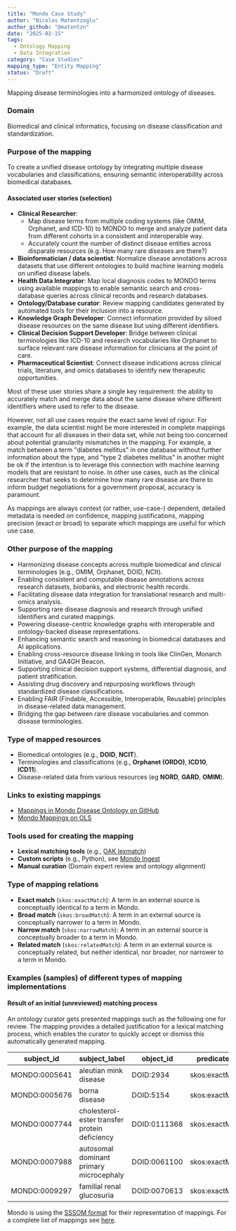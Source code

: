 ```yaml
---
title: "Mondo Case Study"
author: "Nicolas Matentzoglu"
author_github: "@matentzn"
date: "2025-02-15"
tags:
  - Ontology Mapping
  - Data Integration
category: "Case Studies"
mapping_type: "Entity Mapping"
status: "Draft"
---
```


Mapping disease terminologies into a harmonized ontology of diseases.

### Domain

Biomedical and clinical informatics, focusing on disease classification and standardization.

### Purpose of the mapping

To create a unified disease ontology by integrating multiple disease vocabularies and classifications, ensuring semantic interoperability across biomedical databases.

#### Associated user stories (selection)

- **Clinical Researcher**:
    - Map disease terms from multiple coding systems (like OMIM, Orphanet, and ICD-10) to MONDO to merge and analyze patient data from different cohorts in a consistent and interoperable way.
    - Accurately count the number of distinct disease entities across disparate resources (e.g. How many rare diseases are there?)
- **Bioinformatician / data scientist**: Normalize disease annotations across datasets that use different ontologies to build machine learning models on unified disease labels.
- **Health Data Integrator**: Map local diagnosis codes to MONDO terms using available mappings to enable semantic search and cross-database queries across clinical records and research databases.
- **Ontology/Database curator**: Review mapping candidates generated by automated tools for their inclusion into a resource.
- **Knowledge Graph Developer**: Connect information provided by siloed disease resources on the same disease but using different identifiers.
- **Clinical Decision Support Developer**: Bridge between clinical terminologies like ICD-10 and research vocabularies like Orphanet to surface relevant rare disease information for clinicians at the point of care.
- **Pharmaceutical Scientist**: Connect disease indications across clinical trials, literature, and omics databases to identify new therapeutic opportunities.

Most of these user stories share a single key requirement: the ability to accurately match and merge data about the same disease where different identifiers where used to refer to the disease.

However, not all use cases require the exact same level of rigour. For example, the data scientist might be more interested in complete mappings that account for all diseases in their data set, while not being too concerned about potential granularity mismatches in the mapping. For example, a match between a term "diabetes mellitus" in one database without further information about the type, and "type 2 diabetes mellitus" in another might be ok if the intention is to leverage this connection with machine learning models that are resistant to noise. In other use cases, such as the clinical researcher that seeks to determine how many rare disease are there to inform budget negotiations for a government proposal, accuracy is paramount.

As mappings are always context (or rather, use-case-) dependent, detailed metadata is needed on confidence, mapping justifications, mapping precision (exact or broad) to separate which mappings are useful for which use case.

### Other purpose of the mapping

- Harmonizing disease concepts across multiple biomedical and clinical terminologies (e.g., OMIM, Orphanet, DOID, NCIt).
- Enabling consistent and computable disease annotations across research datasets, biobanks, and electronic health records.
- Facilitating disease data integration for translational research and multi-omics analysis.
- Supporting rare disease diagnosis and research through unified identifiers and curated mappings.
- Powering disease-centric knowledge graphs with interoperable and ontology-backed disease representations.
- Enhancing semantic search and reasoning in biomedical databases and AI applications.
- Enabling cross-resource disease linking in tools like ClinGen, Monarch Initiative, and GA4GH Beacon.
- Supporting clinical decision support systems, differential diagnosis, and patient stratification.
- Assisting drug discovery and repurposing workflows through standardized disease classifications.
- Enabling FAIR (Findable, Accessible, Interoperable, Reusable) principles in disease-related data management.
- Bridging the gap between rare disease vocabularies and common disease terminologies.

### Type of mapped resources

- Biomedical ontologies (e.g., **DOID**, **NCIT**).
- Terminologies and classifications (e.g., **Orphanet (ORDO)**, **ICD10**, **ICD11**).
- Disease-related data from various resources (eg **NORD**, **GARD**, **OMIM**).

### Links to existing mappings

- [Mappings in Mondo Disease Ontology on GitHub](https://github.com/monarch-initiative/mondo/blob/master/src/ontology/mappings)
- [Mondo Mappings on OLS](https://www.ebi.ac.uk/ols4/ontologies/mondo)

### Tools used for creating the mapping

- **Lexical matching tools** (e.g., [OAK lexmatch](https://github.com/INCATools/ontology-access-kit))
- **Custom scripts** (e.g., Python), see [Mondo Ingest](https://github.com/monarch-initiative/mondo-ingest)
- **Manual curation** (Domain expert review and ontology alignment)

### Type of mapping relations

- **Exact match** (`skos:exactMatch`): A term in an external source is conceptually identical to a term in Mondo. 
- **Broad match** (`skos:broadMatch`): A term in an external source is conceptually narrower to a term in Mondo.
- **Narrow match** (`skos:narrowMatch`):  A term in an external source is conceptually broader to a term in Mondo.
- **Related match** (`skos:relatedMatch`):  A term in an external source is conceptually related, but neither identical, nor broader, nor narrower to a term in Mondo.

### Examples (samples) of different types of mapping implementations

#### Result of an initial (unreviewed) matching process

An ontology curator gets presented mappings such as the following one for review.
The mapping provides a detailed justification for a lexical matching process, which enables
the curator to quickly accept or dismiss this automatically generated mapping.

| subject_id | subject_label | object_id | predicate_id | object_label | mapping_justification | mapping_tool | confidence | subject_match_field | object_match_field | match_string |
| --- | --- | --- | --- | --- | --- | --- | --- | --- | --- | --- |
| MONDO:0005641 | aleutian mink disease | DOID:2934 | skos:exactMatch | aleutian mink disease | semapv:LexicalMatching | oaklib | 0.8497788951776651 | rdfs:label | rdfs:label | aleutian mink disorder |
| MONDO:0005676 | borna disease | DOID:5154 | skos:exactMatch | borna disease | semapv:LexicalMatching | oaklib | 0.8497788951776651 | rdfs:label | rdfs:label | borna disorder |
| MONDO:0007744 | cholesterol-ester transfer protein deficiency | DOID:0111368 | skos:exactMatch | cholesterol-ester transfer protein deficiency | semapv:LexicalMatching | oaklib | 0.8497788951776651 | rdfs:label | rdfs:label | cholesterol-ester transfer protein deficiency |
| MONDO:0007988 | autosomal dominant primary microcephaly | DOID:0061100 | skos:exactMatch | autosomal dominant primary microcephaly | semapv:LexicalMatching | oaklib | 0.8497788951776651 | rdfs:label | rdfs:label | autosomal dominant primary microcephaly |
| MONDO:0009297 | familial renal glucosuria | DOID:0070613 | skos:exactMatch | familial renal glucosuria | semapv:LexicalMatching | oaklib | 0.9411764705882353 | skos:exactMatch | skos:exactMatch | mesh:d006030 |

Mondo is using the [SSSOM format](https://mapping-commons.github.io/sssom/) for their representation of mappings. For a complete list of mappings see [here](https://github.com/monarch-initiative/mondo/blob/master/src/ontology/mappings/mondo.sssom.tsv).
